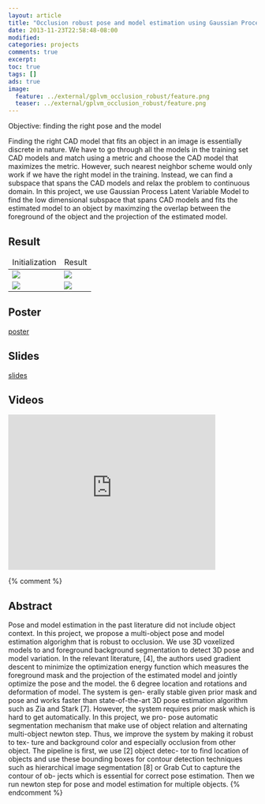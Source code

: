 ```yaml
---
layout: article
title: "Occlusion robust pose and model estimation using Gaussian Process Latent Variable Model"
date: 2013-11-23T22:58:48-08:00
modified:
categories: projects
comments: true
excerpt:
toc: true
tags: []
ads: true
image:
  feature: ../external/gplvm_occlusion_robust/feature.png
  teaser: ../external/gplvm_occlusion_robust/feature.png
---
```



Objective: finding the right pose and the model

Finding the right CAD model that fits an object in an image is essentially discrete in nature. We have to go through all the models in the training set CAD models and match using a metric and choose the CAD model that maximizes the metric. However, such nearest neighbor scheme would only work if we have the right model in the training. Instead, we can find a subspace that spans the CAD models and relax the problem to continuous domain. In this project, we use Gaussian Process Latent Variable Model to find the low dimensional subspace that spans CAD models and fits the estimated model to an object by maximzing the overlap between the foreground of the object and the projection of the estimated model.

## Result

<table>
<thead>
<tr><td>Initialization</td><td>Result</td>
</tr>
</thead>
<tbody>
<tr>
<td><img src="{{ site.url }}/external/gplvm_occlusion_robust/multi_init.png" ></td>
<td><img src="{{ site.url }}/external/gplvm_occlusion_robust/multi_const.png" ></td>
</tr>
<tr>
<td><img src="{{ site.url }}/external/gplvm_occlusion_robust/multi3_init.png" ></td>
<td><img src="{{ site.url }}/external/gplvm_occlusion_robust/multi3_final_const.png" ></td>
</tr>
</tbody>
</table>

## Poster

<a href="{{site.url}}/external/gplvm_occlusion_robust/occlusion_robust_pose_model_estimation_using_GPLVM_poster.pdf">poster</a>

## Slides

<a href="{{site.url}}/external/gplvm_occlusion_robust/occlusion_robust_pose_model_estimation_using_GPLVM.pdf">slides</a>

## Videos

<iframe width="420" height="315" src="https://www.youtube.com/embed/B2fMmRO_l1Q" frameborder="0" allowfullscreen></iframe>

{% comment %}

## Abstract

Pose and model estimation in the past literature did not include object context. In this project, we propose a multi-object pose and model estimation algorighm that is robust to occlusion. We use 3D voxelized models to and foreground background segmentation to detect 3D pose and model variation. In the relevant literature, [4], the authors used gradient descent to minimize the optimization energy function which measures the foreground mask and the projection of the estimated model and jointly optimize the pose and the model. the 6 degree location and rotations and deformation of model. The system is gen- erally stable given prior mask and pose and works faster than state-of-the-art 3D pose estimation algorithm such as Zia and Stark [7]. However, the system requires prior mask which is hard to get automatically. In this project, we pro- pose automatic segmentation mechanism that make use of object relation and alternating multi-object newton step. Thus, we improve the system by making it robust to tex- ture and background color and especially occlusion from other object. The pipeline is first, we use [2] object detec- tor to find location of objects and use these bounding boxes for contour detection techniques such as hierarchical image segmentation [8] or Grab Cut to capture the contour of ob- jects which is essential for correct pose estimation. Then we run newton step for pose and model estimation for multiple objects.
{% endcomment %}
